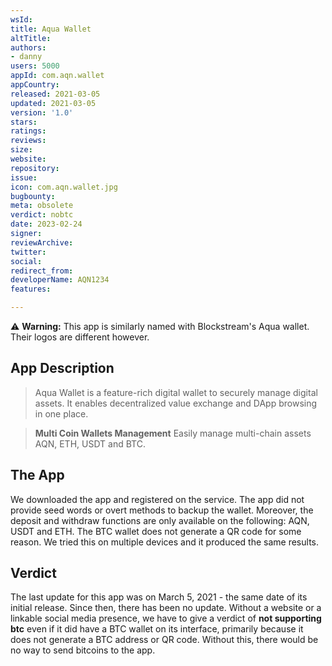 ```yaml
---
wsId: 
title: Aqua Wallet
altTitle: 
authors:
- danny
users: 5000
appId: com.aqn.wallet
appCountry: 
released: 2021-03-05
updated: 2021-03-05
version: '1.0'
stars: 
ratings: 
reviews: 
size: 
website: 
repository: 
issue: 
icon: com.aqn.wallet.jpg
bugbounty: 
meta: obsolete
verdict: nobtc
date: 2023-02-24
signer: 
reviewArchive: 
twitter: 
social: 
redirect_from: 
developerName: AQN1234
features: 

---
```


⚠️ **Warning:** This app is similarly named with Blockstream's Aqua wallet. Their logos are different however.

## App Description

> Aqua Wallet is a feature-rich digital wallet to securely manage digital assets. It enables decentralized value exchange and DApp browsing in one place.

> **Multi Coin Wallets Management**
> Easily manage multi-chain assets AQN, ETH, USDT and BTC.

## The App

We downloaded the app and registered on the service. The app did not provide seed words or overt methods to backup the wallet. Moreover, the deposit and withdraw functions are only available on the following: AQN, USDT and ETH. The BTC wallet does not generate a QR code for some reason. We tried this on multiple devices and it produced the same results.

## Verdict

The last update for this app was on March 5, 2021 - the same date of its initial release. Since then, there has been no update. Without a website or a linkable social media presence, we have to give a verdict of **not supporting btc** even if it did have a BTC wallet on its interface, primarily because it does not generate a BTC address or QR code. Without this, there would be no way to send bitcoins to the app.
